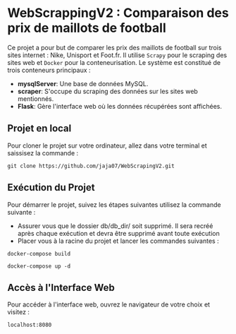 # WebScrappingV2 : Comparaison des prix de maillots de football
 
Ce projet a pour but de comparer les prix des maillots de football sur trois sites internet : Nike, Unisport et Foot.fr. Il utilise `Scrapy` pour le scraping des sites web et `Docker` pour la conteneurisation. Le système est constitué de trois conteneurs principaux :
 
- **mysqlServer**: Une base de données MySQL.
- **scraper**: S'occupe du scraping des données sur les sites web mentionnés.
- **Flask**: Gère l'interface web où les données récupérées sont affichées.

## Projet en local

Pour cloner le projet sur votre ordinateur, allez dans votre terminal et saissisez la commande :

```
git clone https://github.com/jaja07/WebScrapingV2.git
``` 
## Exécution du Projet
 
Pour démarrer le projet, suivez les étapes suivantes utilisez la commande suivante :
- Assurer vous que le dossier db/db_dir/ soit supprimé. Il sera recréé après chaque exécution et devra être supprimé avant toute exécution 
- Placer vous à la racine du projet et lancer les commandes suivantes :
```
docker-compose build
``` 
```
docker-compose up -d 
```

 
## Accès à l'Interface Web
 
Pour accéder à l'interface web, ouvrez le navigateur de votre choix et visitez :
 
`localhost:8080`
